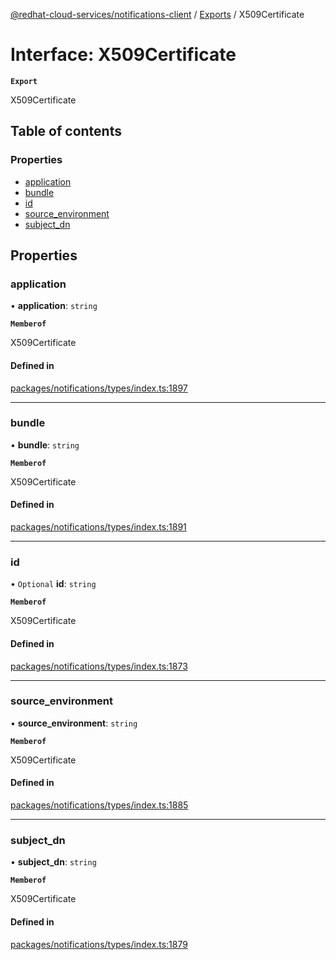 [@redhat-cloud-services/notifications-client](../README.md) / [Exports](../modules.md) / X509Certificate

# Interface: X509Certificate

**`Export`**

X509Certificate

## Table of contents

### Properties

- [application](X509Certificate.md#application)
- [bundle](X509Certificate.md#bundle)
- [id](X509Certificate.md#id)
- [source\_environment](X509Certificate.md#source_environment)
- [subject\_dn](X509Certificate.md#subject_dn)

## Properties

### application

• **application**: `string`

**`Memberof`**

X509Certificate

#### Defined in

[packages/notifications/types/index.ts:1897](https://github.com/RedHatInsights/javascript-clients/blob/main/packages/notifications/types/index.ts#L1897)

___

### bundle

• **bundle**: `string`

**`Memberof`**

X509Certificate

#### Defined in

[packages/notifications/types/index.ts:1891](https://github.com/RedHatInsights/javascript-clients/blob/main/packages/notifications/types/index.ts#L1891)

___

### id

• `Optional` **id**: `string`

**`Memberof`**

X509Certificate

#### Defined in

[packages/notifications/types/index.ts:1873](https://github.com/RedHatInsights/javascript-clients/blob/main/packages/notifications/types/index.ts#L1873)

___

### source\_environment

• **source\_environment**: `string`

**`Memberof`**

X509Certificate

#### Defined in

[packages/notifications/types/index.ts:1885](https://github.com/RedHatInsights/javascript-clients/blob/main/packages/notifications/types/index.ts#L1885)

___

### subject\_dn

• **subject\_dn**: `string`

**`Memberof`**

X509Certificate

#### Defined in

[packages/notifications/types/index.ts:1879](https://github.com/RedHatInsights/javascript-clients/blob/main/packages/notifications/types/index.ts#L1879)

